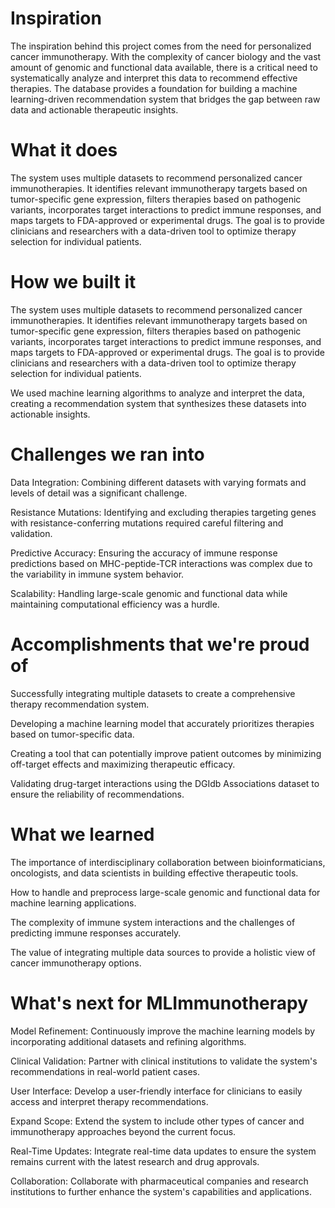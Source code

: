 # Inspiration

The inspiration behind this project comes from the need for personalized cancer immunotherapy. With the complexity of cancer biology and the vast amount of genomic and functional data available, there is a critical need to systematically analyze and interpret this data to recommend effective therapies. The database provides a foundation for building a machine learning-driven recommendation system that bridges the gap between raw data and actionable therapeutic insights.

# What it does

The system uses multiple datasets to recommend personalized cancer immunotherapies. It identifies relevant immunotherapy targets based on tumor-specific gene expression, filters therapies based on pathogenic variants, incorporates target interactions to predict immune responses, and maps targets to FDA-approved or experimental drugs. The goal is to provide clinicians and researchers with a data-driven tool to optimize therapy selection for individual patients.

# How we built it

The system uses multiple datasets to recommend personalized cancer immunotherapies. It identifies relevant immunotherapy targets based on tumor-specific gene expression, filters therapies based on pathogenic variants, incorporates target interactions to predict immune responses, and maps targets to FDA-approved or experimental drugs. The goal is to provide clinicians and researchers with a data-driven tool to optimize therapy selection for individual patients.

We used machine learning algorithms to analyze and interpret the data, creating a recommendation system that synthesizes these datasets into actionable insights.

# Challenges we ran into
Data Integration: Combining different datasets with varying formats and levels of detail was a significant challenge.

Resistance Mutations: Identifying and excluding therapies targeting genes with resistance-conferring mutations required careful filtering and validation.

Predictive Accuracy: Ensuring the accuracy of immune response predictions based on MHC-peptide-TCR interactions was complex due to the variability in immune system behavior.

Scalability: Handling large-scale genomic and functional data while maintaining computational efficiency was a hurdle.

# Accomplishments that we're proud of
Successfully integrating multiple datasets to create a comprehensive therapy recommendation system.

Developing a machine learning model that accurately prioritizes therapies based on tumor-specific data.

Creating a tool that can potentially improve patient outcomes by minimizing off-target effects and maximizing therapeutic efficacy.

Validating drug-target interactions using the DGIdb Associations dataset to ensure the reliability of recommendations.

# What we learned
The importance of interdisciplinary collaboration between bioinformaticians, oncologists, and data scientists in building effective therapeutic tools.

How to handle and preprocess large-scale genomic and functional data for machine learning applications.

The complexity of immune system interactions and the challenges of predicting immune responses accurately.

The value of integrating multiple data sources to provide a holistic view of cancer immunotherapy options.

# What's next for MLImmunotherapy
Model Refinement: Continuously improve the machine learning models by incorporating additional datasets and refining algorithms.

Clinical Validation: Partner with clinical institutions to validate the system's recommendations in real-world patient cases.

User Interface: Develop a user-friendly interface for clinicians to easily access and interpret therapy recommendations.

Expand Scope: Extend the system to include other types of cancer and immunotherapy approaches beyond the current focus.

Real-Time Updates: Integrate real-time data updates to ensure the system remains current with the latest research and drug approvals.

Collaboration: Collaborate with pharmaceutical companies and research institutions to further enhance the system's capabilities and applications.
